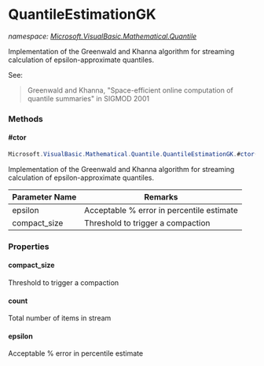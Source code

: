 ﻿# QuantileEstimationGK
_namespace: <a href="#" onClick="load('/docs/Microsoft.VisualBasic.Mathematical.Quantile/index.md')">Microsoft.VisualBasic.Mathematical.Quantile</a>_

Implementation of the Greenwald and Khanna algorithm for streaming
 calculation of epsilon-approximate quantiles.
 
 See: 
 
 > Greenwald and Khanna, "Space-efficient online computation of quantile summaries" in SIGMOD 2001



### Methods

#### #ctor
```csharp
Microsoft.VisualBasic.Mathematical.Quantile.QuantileEstimationGK.#ctor(System.Double,System.Int32)
```
Implementation of the Greenwald and Khanna algorithm for streaming
 calculation of epsilon-approximate quantiles.

|Parameter Name|Remarks|
|--------------|-------|
|epsilon|Acceptable % error in percentile estimate|
|compact_size|Threshold to trigger a compaction|



### Properties

#### compact_size
Threshold to trigger a compaction
#### count
Total number of items in stream
#### epsilon
Acceptable % error in percentile estimate
